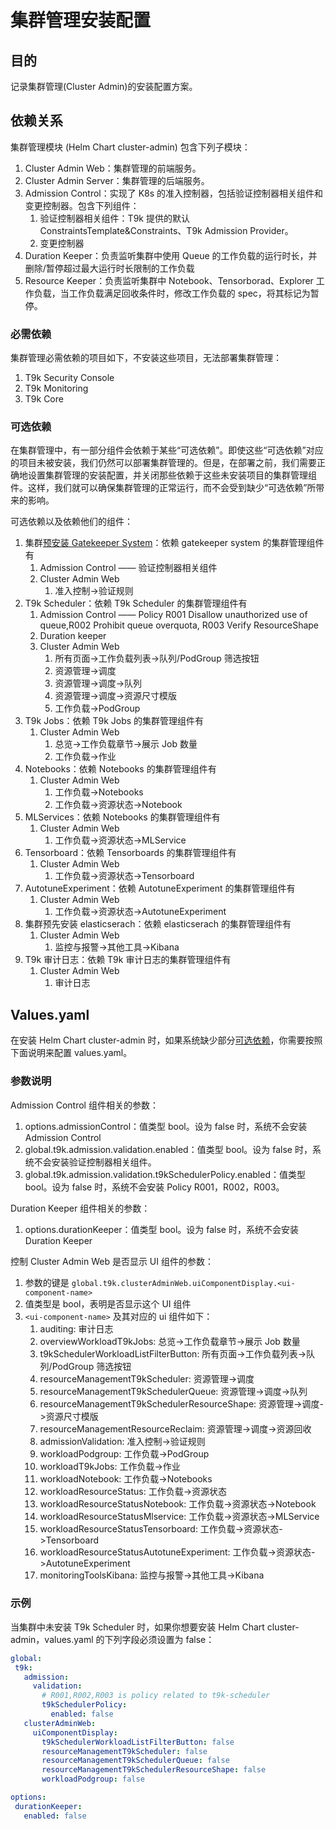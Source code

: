 # 集群管理安装配置

## 目的

记录集群管理(Cluster Admin)的安装配置方案。

## 依赖关系

集群管理模块 (Helm Chart cluster-admin) 包含下列子模块：
1. Cluster Admin Web：集群管理的前端服务。
2. Cluster Admin Server：集群管理的后端服务。
3. Admission Control：实现了 K8s 的准入控制器，包括验证控制器相关组件和变更控制器。包含下列组件：
    1. 验证控制器相关组件：T9k 提供的默认 ConstraintsTemplate&Constraints、T9k Admission Provider。
    2. 变更控制器
4. Duration Keeper：负责监听集群中使用 Queue 的工作负载的运行时长，并删除/暂停超过最大运行时长限制的工作负载
5. Resource Keeper：负责监听集群中 Notebook、Tensorborad、Explorer 工作负载，当工作负载满足回收条件时，修改工作负载的 spec，将其标记为暂停。

### 必需依赖

集群管理必需依赖的项目如下，不安装这些项目，无法部署集群管理：
1. T9k Security Console
2. T9k Monitoring
3. T9k Core

### 可选依赖

在集群管理中，有一部分组件会依赖于某些“可选依赖”。即使这些“可选依赖”对应的项目未被安装，我们仍然可以部署集群管理的。但是，在部署之前，我们需要正确地设置集群管理的安装配置，并关闭那些依赖于这些未安装项目的集群管理组件。这样，我们就可以确保集群管理的正常运行，而不会受到缺少“可选依赖”所带来的影响。

可选依赖以及依赖他们的组件：
1. 集群[预安装 Gatekeeper System](../online/k8s-components/gatekeeper.md)：依赖 gatekeeper system 的集群管理组件有
    1. Admission Control —— 验证控制器相关组件
    2. Cluster Admin Web
        1. 准入控制->验证规则
2. T9k Scheduler：依赖 T9k Scheduler 的集群管理组件有
    1. Admission Control —— Policy R001 Disallow unauthorized use of queue,R002 Prohibit queue overquota, R003 Verify ResourceShape
    2. Duration keeper
    3. Cluster Admin Web
        1. 所有页面->工作负载列表->队列/PodGroup 筛选按钮
        2. 资源管理->调度
        3. 资源管理->调度->队列
        4. 资源管理->调度->资源尺寸模版
        5. 工作负载->PodGroup
3. T9k Jobs：依赖 T9k Jobs 的集群管理组件有
    1. Cluster Admin Web
        1. 总览->工作负载章节->展示 Job 数量
        2. 工作负载->作业
4. Notebooks：依赖 Notebooks 的集群管理组件有
    1. Cluster Admin Web
        1. 工作负载->Notebooks
        2. 工作负载->资源状态->Notebook
5. MLServices：依赖 Notebooks 的集群管理组件有
    1. Cluster Admin Web
        1. 工作负载->资源状态->MLService
6. Tensorboard：依赖 Tensorboards 的集群管理组件有
    1. Cluster Admin Web
        1. 工作负载->资源状态->Tensorboard
7. AutotuneExperiment：依赖 AutotuneExperiment 的集群管理组件有
    1. Cluster Admin Web
        1. 工作负载->资源状态->AutotuneExperiment
8. 集群预先安装 elasticserach：依赖 elasticserach 的集群管理组件有
    1. Cluster Admin Web
        1. 监控与报警->其他工具->Kibana
9. T9k 审计日志：依赖 T9k 审计日志的集群管理组件有
    1. Cluster Admin Web
        1. 审计日志

## Values.yaml

在安装 Helm Chart cluster-admin 时，如果系统缺少部分[可选依赖](#可选依赖)，你需要按照下面说明来配置 values.yaml。

### 参数说明

Admission Control 组件相关的参数：
1. options.admissionControl：值类型 bool。设为 false 时，系统不会安装 Admission Control
2. global.t9k.admission.validation.enabled：值类型 bool。设为 false 时，系统不会安装验证控制器相关组件。
3. global.t9k.admission.validation.t9kSchedulerPolicy.enabled：值类型 bool。设为 false 时，系统不会安装 Policy R001，R002，R003。

Duration Keeper 组件相关的参数：
1. options.durationKeeper：值类型 bool。设为 false 时，系统不会安装 Duration Keeper

控制 Cluster Admin Web 是否显示 UI 组件的参数：
1. 参数的键是 `global.t9k.clusterAdminWeb.uiComponentDisplay.<ui-component-name>`
2. 值类型是 bool，表明是否显示这个 UI 组件
3. `<ui-component-name>` 及其对应的 ui 组件如下：
    1. auditing: 审计日志
    1. overviewWorkloadT9kJobs: 总览->工作负载章节->展示 Job 数量
    2. t9kSchedulerWorkloadListFilterButton: 所有页面->工作负载列表->队列/PodGroup 筛选按钮
    3. resourceManagementT9kScheduler: 资源管理->调度
    4. resourceManagementT9kSchedulerQueue: 资源管理->调度->队列
    5. resourceManagementT9kSchedulerResourceShape: 资源管理->调度->资源尺寸模版
    6. resourceManagementResourceReclaim: 资源管理->调度->资源回收
    7. admissionValidation: 准入控制->验证规则
    8. workloadPodgroup: 工作负载->PodGroup
    9. workloadT9kJobs: 工作负载->作业
    10. workloadNotebook: 工作负载->Notebooks
    11. workloadResourceStatus: 工作负载->资源状态
    12. workloadResourceStatusNotebook: 工作负载->资源状态->Notebook
    13. workloadResourceStatusMlservice: 工作负载->资源状态->MLService
    14. workloadResourceStatusTensorboard: 工作负载->资源状态->Tensorboard
    15. workloadResourceStatusAutotuneExperiment: 工作负载->资源状态->AutotuneExperiment
    16. monitoringToolsKibana: 监控与报警->其他工具->Kibana

### 示例

当集群中未安装 T9k Scheduler 时，如果你想要安装 Helm Chart cluster-admin，values.yaml 的下列字段必须设置为 false：
```yaml
global:
 t9k:
   admission:
     validation:
       # R001,R002,R003 is policy related to t9k-scheduler
       t9kSchedulerPolicy:
         enabled: false
   clusterAdminWeb:
     uiComponentDisplay:
       t9kSchedulerWorkloadListFilterButton: false
       resourceManagementT9kScheduler: false
       resourceManagementT9kSchedulerQueue: false
       resourceManagementT9kSchedulerResourceShape: false
       workloadPodgroup: false

options:
 durationKeeper:
   enabled: false
```
